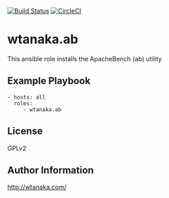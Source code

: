 [![Build Status](https://travis-ci.org/wtanaka/ansible-role-ab.svg?branch=master)](https://travis-ci.org/wtanaka/ansible-role-ab)
[![CircleCI](https://circleci.com/gh/wtanaka/ansible-role-ab.svg?style=svg)](https://circleci.com/gh/wtanaka/ansible-role-ab)

wtanaka.ab
==========

This ansible role installs the ApacheBench (ab) utility

Example Playbook
----------------

    - hosts: all
      roles:
         - wtanaka.ab

License
-------

GPLv2

Author Information
------------------

http://wtanaka.com/
